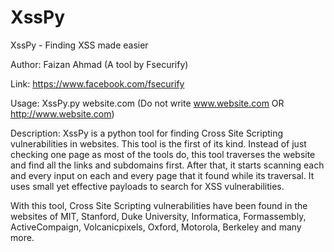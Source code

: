 # XssPy

XssPy - Finding XSS made easier

Author: Faizan Ahmad (A tool by Fsecurify)

Link: https://www.facebook.com/fsecurify

Usage: XssPy.py website.com (Do not write www.website.com OR http://www.website.com)

Description: XssPy is a python tool for finding Cross Site Scripting 
vulnerabilities in websites. This tool is the first of its kind.
Instead of just checking one page as most of the tools do, this tool 
traverses the website and find all the links and subdomains first.
After that, it starts scanning each and every input on each and every
 page that it found while its traversal. It uses small yet effective
payloads to search for XSS vulnerabilities. 

With this tool, Cross Site Scripting vulnerabilities have been found in the websites of MIT, Stanford, Duke University, Informatica, Formassembly, ActiveCompaign, Volcanicpixels, Oxford, Motorola, Berkeley and many more.
